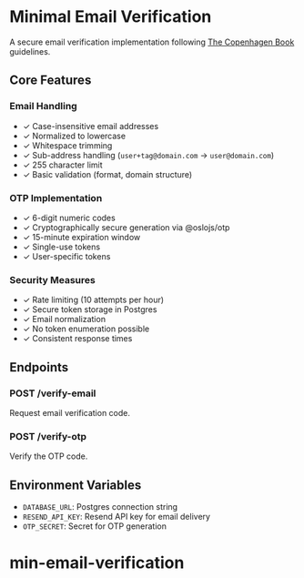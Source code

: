 # Minimal Email Verification

A secure email verification implementation following [The Copenhagen Book](https://thecopenhagenbook.com/email-verification) guidelines.

## Core Features

### Email Handling
- ✓ Case-insensitive email addresses
- ✓ Normalized to lowercase
- ✓ Whitespace trimming
- ✓ Sub-address handling (`user+tag@domain.com` → `user@domain.com`)
- ✓ 255 character limit
- ✓ Basic validation (format, domain structure)

### OTP Implementation
- ✓ 6-digit numeric codes
- ✓ Cryptographically secure generation via @oslojs/otp
- ✓ 15-minute expiration window
- ✓ Single-use tokens
- ✓ User-specific tokens

### Security Measures
- ✓ Rate limiting (10 attempts per hour)
- ✓ Secure token storage in Postgres
- ✓ Email normalization
- ✓ No token enumeration possible
- ✓ Consistent response times

## Endpoints

### POST /verify-email
Request email verification code.

### POST /verify-otp
Verify the OTP code.

## Environment Variables
- `DATABASE_URL`: Postgres connection string
- `RESEND_API_KEY`: Resend API key for email delivery
- `OTP_SECRET`: Secret for OTP generation
# min-email-verification
